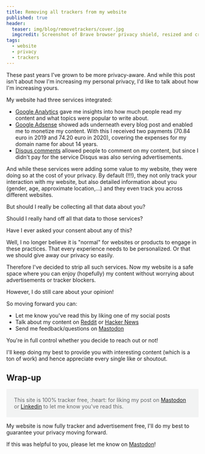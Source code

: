 ```yaml
---
title: Removing all trackers from my website
published: true
header:
  teaser: img/blog/removetrackers/cover.jpg
  imgcredit: Screenshot of Brave browser privacy shield, resized and cropped
tags:
  - website
  - privacy
  - trackers
---
```

These past years I've grown to be more privacy-aware. And while this post isn't about how I'm increasing my personal privacy, I'd like to talk about how I'm increasing yours.

My website had three services integrated:

- [Google Analytics](https://analytics.google.com/analytics/web/provision/#/provision) gave me insights into how much people read my content and what topics were popular to write about.
- [Google Adsense](https://www.google.com/adsense/start/) showed ads underneath every blog post and enabled me to monetize my content. With this I received two payments (70.84 euro in 2019 and 74.20 euro in 2020), covering the expenses for my domain name for about 14 years.
- [Disqus comments](https://disqus.com/) allowed people to comment on my content, but since I didn't pay for the service Disqus was also serving advertisements.

And while these services were adding some value to my website, they were doing so at the cost of your privacy. By default (!!!), they not only track your interaction with my website, but also detailed information about you (gender, age, approximate location,...) and they even track you across different websites.

But should I really be collecting all that data about you?

Should I really hand off all that data to those services?

Have I ever asked your consent about any of this?

Well, I no longer believe it is "normal" for websites or products to engage in these practices. That every experience needs to be personalized. Or that we should give away our privacy so easily.

Therefore I've decided to strip all such services. Now my website is a safe space where you can enjoy (hopefully) my content without worrying about advertisements or tracker blockers.

However, I do still care about your opinion!

So moving forward you can:

- Let me know you've read this by liking one of my social posts
- Talk about my content on [Reddit](https://www.reddit.com/) or [Hacker News](https://news.ycombinator.com/)
- Send me feedback/questions on [Mastodon](https://androiddev.social/@Jeroenmols)

You're in full control whether you decide to reach out or not!

I'll keep doing my best to provide you with interesting content (which is a ton of work) and hence appreciate every single like or shoutout.

## Wrap-up
<p style="color: #646769; background: #f2f3f3; padding: 20px;">This site is 100% tracker free, :heart: for liking my post on <a href="https://androiddev.social/@Jeroenmols/109773847044031984">Mastodon</a> or <a href="https://www.linkedin.com/posts/jeroenmols_removing-all-trackers-from-my-website-activity-7025526545435754496-JCWo">Linkedin</a> to let me know you've read this.</p>

My website is now fully tracker and advertisement free, I'll do my best to guarantee your privacy moving forward.

If this was helpful to you, please let me know on [Mastodon](https://androiddev.social/@Jeroenmols)!
